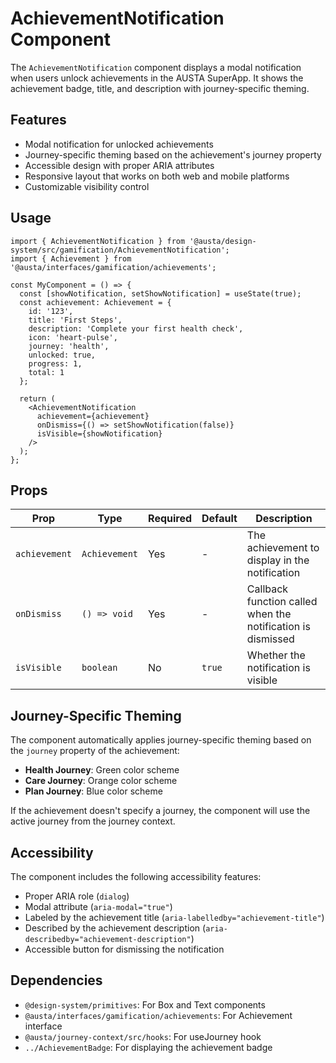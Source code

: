 # AchievementNotification Component

The `AchievementNotification` component displays a modal notification when users unlock achievements in the AUSTA SuperApp. It shows the achievement badge, title, and description with journey-specific theming.

## Features

- Modal notification for unlocked achievements
- Journey-specific theming based on the achievement's journey property
- Accessible design with proper ARIA attributes
- Responsive layout that works on both web and mobile platforms
- Customizable visibility control

## Usage

```tsx
import { AchievementNotification } from '@austa/design-system/src/gamification/AchievementNotification';
import { Achievement } from '@austa/interfaces/gamification/achievements';

const MyComponent = () => {
  const [showNotification, setShowNotification] = useState(true);
  const achievement: Achievement = {
    id: '123',
    title: 'First Steps',
    description: 'Complete your first health check',
    icon: 'heart-pulse',
    journey: 'health',
    unlocked: true,
    progress: 1,
    total: 1
  };

  return (
    <AchievementNotification
      achievement={achievement}
      onDismiss={() => setShowNotification(false)}
      isVisible={showNotification}
    />
  );
};
```

## Props

| Prop | Type | Required | Default | Description |
|------|------|----------|---------|-------------|
| `achievement` | `Achievement` | Yes | - | The achievement to display in the notification |
| `onDismiss` | `() => void` | Yes | - | Callback function called when the notification is dismissed |
| `isVisible` | `boolean` | No | `true` | Whether the notification is visible |

## Journey-Specific Theming

The component automatically applies journey-specific theming based on the `journey` property of the achievement:

- **Health Journey**: Green color scheme
- **Care Journey**: Orange color scheme
- **Plan Journey**: Blue color scheme

If the achievement doesn't specify a journey, the component will use the active journey from the journey context.

## Accessibility

The component includes the following accessibility features:

- Proper ARIA role (`dialog`)
- Modal attribute (`aria-modal="true"`)
- Labeled by the achievement title (`aria-labelledby="achievement-title"`)
- Described by the achievement description (`aria-describedby="achievement-description"`)
- Accessible button for dismissing the notification

## Dependencies

- `@design-system/primitives`: For Box and Text components
- `@austa/interfaces/gamification/achievements`: For Achievement interface
- `@austa/journey-context/src/hooks`: For useJourney hook
- `../AchievementBadge`: For displaying the achievement badge